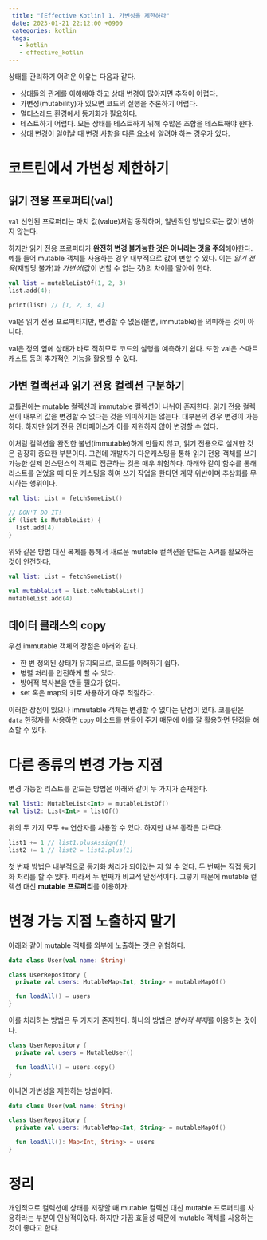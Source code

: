 ```yaml
---
 title: "[Effective Kotlin] 1. 가변성을 제한하라"
 date: 2023-01-21 22:12:00 +0900
 categories: kotlin
 tags:
   - kotlin
   - effective_kotlin
---
```


상태를 관리하기 어려운 이유는 다음과 같다.

- 상태들의 관계를 이해해야 하고 상태 변경이 많아지면 추적이 어렵다.
- 가변성(mutability)가 있으면 코드의 실행을 추론하기 어렵다.
- 멀티스레드 환경에서 동기화가 필요하다.
- 테스트하기 어렵다. 모든 상태를 테스트하기 위해 수많은 조합을 테스트해야 한다.
- 상태 변경이 일어날 때 변경 사항을 다른 요소에 알려야 하는 경우가 있다.

# 코트린에서 가변성 제한하기

## 읽기 전용 프로퍼티(val)

`val` 선언된 프로퍼티는 마치 값(value)처럼 동작하며, 일반적인 방법으로는 값이 변하지 않는다.

하지만 읽기 전용 프로퍼티가 **완전히 변경 불가능한 것은 아니라는 것을 주의**해야한다.
예를 들어 mutable 객체를 사용하는 경우 내부적으로 값이 변할 수 있다.
이는 _읽기 전용_(재할당 불가)과 _가변성_(값이 변할 수 없는 것)의 차이를 알아야 한다.

```kotlin
val list = mutableListOf(1, 2, 3)
list.add(4);

print(list) // [1, 2, 3, 4]
```

val은 읽기 전용 프로퍼티지만, 변경할 수 없음(불변, immutable)을 의미하는 것이 아니다.

val은 정의 옆에 상태가 바로 적히므로 코드의 실행을 예측하기 쉽다. 또한 val은 스마트 캐스트 등의 추가적인 기능을 활용할 수 있다.

## 가변 컬랙션과 읽기 전용 컬렉션 구분하기

코틀린에는 mutable 컬렉션과 immutable 컬렉션이 나뉘어 존재한다. 읽기 전용 컬렉션이 내부의 값을 변경할 수 없다는 것을 의미하지는 않는다.
대부분의 경우 변경이 가능하다. 하지만 읽기 전용 인터페이스가 이를 지원하지 않아 변경할 수 없다.

이처럼 컬렉션을 완전한 불변(immutable)하게 만들지 않고, 읽기 전용으로 설계한 것은 굉장히 중요한 부분이다.
그런데 개발자가 다운캐스팅을 통해 읽기 전용 객체를 쓰기 가능한 실제 인스턴스의 객체로 접근하는 것은 매우 위험하다.
아래와 같이 함수를 통해 리스트를 얻었을 때 다운 캐스팅을 하여 쓰기 작업을 한다면 계약 위반이며 추상화를 무시하는 행위이다.

```kotlin
val list: List = fetchSomeList()

// DON'T DO IT!
if (list is MutableList) {
  list.add(4)
}
```

위와 같은 방법 대신 복제를 통해서 새로운 mutable 컬렉션을 만드는 API를 활요하는 것이 안전하다.

```kotlin
val list: List = fetchSomeList()

val mutableList = list.toMutableList()
mutableList.add(4)
```

## 데이터 클래스의 copy

우선 immutable 객체의 장점은 아래와 같다.

- 한 번 정의된 상태가 유지되므로, 코드를 이해하기 쉽다.
- 병렬 처리를 안전하게 할 수 있다.
- 방어적 복사본을 만들 필요가 없다.
- set 혹은 map의 키로 사용하기 아주 적절하다.

이러한 장점이 있으나 immutable 객체는 변경할 수 없다는 단점이 있다.
코틀린은 `data` 한정자를 사용하면 `copy` 메소드를 만들어 주기 때문에 이를 잘 활용하면 단점을 해소할 수 있다.

# 다른 종류의 변경 가능 지점

변경 가능한 리스트를 만드는 방법은 아래와 같이 두 가지가 존재한다.

```kotlin
val list1: MutableList<Int> = mutableListOf()
val list2: List<Int> = listOf()
```

위의 두 가지 모두 `+=` 연산자를 사용할 수 있다. 하지만 내부 동작은 다르다.

```kotlin
list1 += 1 // list1.plusAssign(1)
list2 += 1 // list2 = list2.plus(1)
```

첫 번째 방법은 내부적으로 동기화 처리가 되어있는 지 알 수 없다. 두 번째는 직접 동기화 처리를 할 수 있다.
따라서 두 번째가 비교적 안정적이다. 그렇기 때문에 mutable 컬렉션 대신 **mutable 프로퍼티**를 이용하자.

# 변경 가능 지점 노출하지 말기

아래와 같이 mutable 객체를 외부에 노출하는 것은 위험하다.

```kotlin
data class User(val name: String)

class UserRepository {
  private val users: MutableMap<Int, String> = mutableMapOf()

  fun loadAll() = users
}
```

이를 처리하는 방법은 두 가지가 존재한다. 하나의 방법은 *방어적 복제*를 이용하는 것이다.

```kotlin
class UserRepository {
  private val users = MutableUser()

  fun loadAll() = users.copy()
}
```

아니면 가변성을 제한하는 방법이다.

```kotlin
data class User(val name: String)

class UserRepository {
  private val users: MutableMap<Int, String> = mutableMapOf()

  fun loadAll(): Map<Int, String> = users
}
```

# 정리

개인적으로 컬렉션에 상태를 저장할 때 mutable 컬렉션 대신 mutable 프로퍼티를 사용하라는 부분이 인상적이었다.
하지만 가끔 효율성 때문에 mutable 객체를 사용하는 것이 좋다고 한다.
